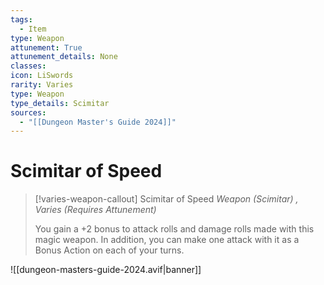 ```yaml
---
tags:
  - Item
type: Weapon
attunement: True
attunement_details: None
classes:
icon: LiSwords
rarity: Varies
type: Weapon
type_details: Scimitar
sources: 
  - "[[Dungeon Master's Guide 2024]]"
---
```

# Scimitar of Speed
>[!varies-weapon-callout] Scimitar of Speed
>_Weapon (Scimitar) , Varies (Requires Attunement)_
>
>You gain a +2 bonus to attack rolls and damage rolls made with this magic weapon. In addition, you can make one attack with it as a Bonus Action on each of your turns.
>


![[dungeon-masters-guide-2024.avif|banner]]